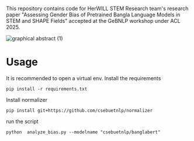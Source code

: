 This repository contains code for HerWILL STEM Research team's research paper "Assessing Gender Bias of Pretrained Bangla Language Models in STEM and SHAPE Fields" accepted at the GeBNLP workshop under ACL 2025.

![graphical abstract (1)](https://github.com/user-attachments/assets/64914bd3-b182-4a1f-a887-991524cea15e)

# Usage
It is recommended to open a virtual env.
Install the requirements
```
pip install -r requirements.txt
```
Install normalizer
```
pip install git+https://github.com/csebuetnlp/normalizer
```
run the script
```
python  analyze_bias.py --modelname "csebuetnlp/banglabert"
```

